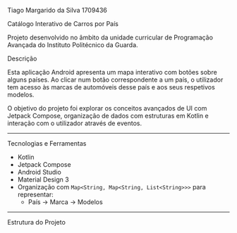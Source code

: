 Tiago Margarido da Silva 1709436


Catálogo Interativo de Carros por País

Projeto desenvolvido no âmbito da unidade curricular de Programação Avançada do Instituto Politécnico da Guarda.

Descrição

Esta aplicação Android apresenta um mapa interativo com botões sobre alguns países. Ao clicar num botão correspondente a um país, o utilizador tem acesso às marcas de automóveis desse país e aos seus respetivos modelos.

O objetivo do projeto foi explorar os conceitos avançados de UI com Jetpack Compose, organização de dados com estruturas em Kotlin e interação com o utilizador através de eventos.

---

Tecnologias e Ferramentas

- Kotlin
- Jetpack Compose
- Android Studio
- Material Design 3
- Organização com `Map<String, Map<String, List<String>>>` para representar:
  - País → Marca → Modelos

---

Estrutura do Projeto

